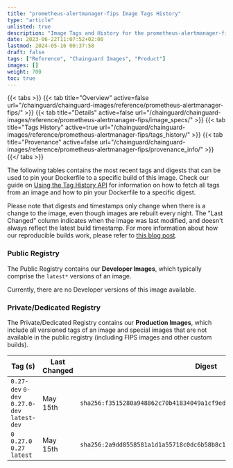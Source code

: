 ```yaml
---
title: "prometheus-alertmanager-fips Image Tags History"
type: "article"
unlisted: true
description: "Image Tags and History for the prometheus-alertmanager-fips Chainguard Image"
date: 2023-06-22T11:07:52+02:00
lastmod: 2024-05-16 00:37:58
draft: false
tags: ["Reference", "Chainguard Images", "Product"]
images: []
weight: 700
toc: true
---
```


{{< tabs >}}
{{< tab title="Overview" active=false url="/chainguard/chainguard-images/reference/prometheus-alertmanager-fips/" >}}
{{< tab title="Details" active=false url="/chainguard/chainguard-images/reference/prometheus-alertmanager-fips/image_specs/" >}}
{{< tab title="Tags History" active=true url="/chainguard/chainguard-images/reference/prometheus-alertmanager-fips/tags_history/" >}}
{{< tab title="Provenance" active=false url="/chainguard/chainguard-images/reference/prometheus-alertmanager-fips/provenance_info/" >}}
{{</ tabs >}}

The following tables contains the most recent tags and digests that can be used to pin your Dockerfile to a specific build of this image. Check our guide on [Using the Tag History API](/chainguard/chainguard-images/using-the-tag-history-api/) for information on how to fetch all tags from an image and how to pin your Dockerfile to a specific digest.

Please note that digests and timestamps only change when there is a change to the image, even though images are rebuilt every night. The "Last Changed" column indicates when the image was last modified, and doesn't always reflect the latest build timestamp. For more information about how our reproducible builds work, please refer to [this blog post](https://www.chainguard.dev/unchained/reproducing-chainguards-reproducible-image-builds).

### Public Registry
The Public Registry contains our **Developer Images**, which typically comprise the `latest*` versions of an image.

Currently, there are no Developer versions of this image available.

### Private/Dedicated Registry
The Private/Dedicated Registry contains our **Production Images**, which include all versioned tags of an image and special images that are not available in the public registry (including FIPS images and other custom builds).

| Tag (s)                                       | Last Changed | Digest                                                                    |
|-----------------------------------------------|--------------|---------------------------------------------------------------------------|
|  `0.27-dev` `0-dev` `0.27.0-dev` `latest-dev` | May 15th     | `sha256:f3515280a948862c70b41834049a1cf9ed6d557ae24623b6c7e7574948717073` |
|  `0` `0.27.0` `0.27` `latest`                 | May 15th     | `sha256:2a9dd8558581a1d1a55718c0dc6b58b8c1b095ab2fd22ac4a5165447a7961ead` |

